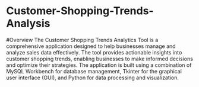 # Customer-Shopping-Trends-Analysis

#Overview
The Customer Shopping Trends Analytics Tool is a comprehensive application designed to help businesses manage and analyze sales data effectively. The tool provides actionable insights into customer shopping trends, enabling businesses to make informed decisions and optimize their strategies. The application is built using a combination of MySQL Workbench for database management, Tkinter for the graphical user interface (GUI), and Python for data processing and visualization.
